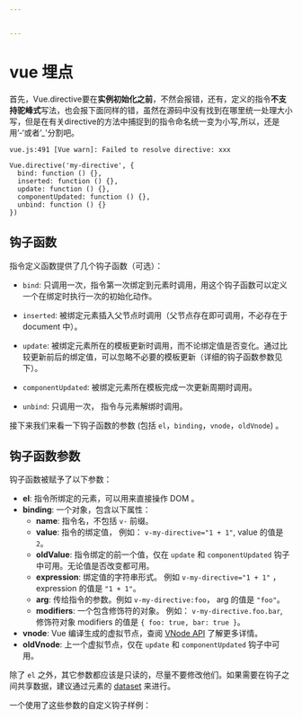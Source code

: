```yaml
---


---
```


<h1 id="vue-埋点">vue 埋点</h1>
<p>首先，Vue.directive要在<strong>实例初始化之前</strong>，不然会报错，还有，定义的指令<strong>不支持驼峰式</strong>写法，也会报下面同样的错，虽然在源码中没有找到在哪里统一处理大小写，但是在有关directive的方法中捕捉到的指令命名统一变为小写,所以，还是用’-‘或者’_'分割吧。</p>
<pre><code>vue.js:491 [Vue warn]: Failed to resolve directive: xxx
</code></pre>
<pre><code>Vue.directive('my-directive', {
  bind: function () {},
  inserted: function () {},
  update: function () {},
  componentUpdated: function () {},
  unbind: function () {}
})
</code></pre>
<p><a href="http://doc.vue-js.com/v2/guide/custom-directive.html#%E9%92%A9%E5%AD%90%E5%87%BD%E6%95%B0"></a></p>
<h2 id="钩子函数">钩子函数</h2>
<p>指令定义函数提供了几个钩子函数（可选）：</p>
<ul>
<li>
<p><code>bind</code>: 只调用一次，指令第一次绑定到元素时调用，用这个钩子函数可以定义一个在绑定时执行一次的初始化动作。</p>
</li>
<li>
<p><code>inserted</code>: 被绑定元素插入父节点时调用（父节点存在即可调用，不必存在于 document 中）。</p>
</li>
<li>
<p><code>update</code>: 被绑定元素所在的模板更新时调用，而不论绑定值是否变化。通过比较更新前后的绑定值，可以忽略不必要的模板更新（详细的钩子函数参数见下）。</p>
</li>
<li>
<p><code>componentUpdated</code>: 被绑定元素所在模板完成一次更新周期时调用。</p>
</li>
<li>
<p><code>unbind</code>: 只调用一次， 指令与元素解绑时调用。</p>
</li>
</ul>
<p>接下来我们来看一下钩子函数的参数 (包括  <code>el</code>，<code>binding</code>，<code>vnode</code>，<code>oldVnode</code>) 。</p>
<p><a href="http://doc.vue-js.com/v2/guide/custom-directive.html#%E9%92%A9%E5%AD%90%E5%87%BD%E6%95%B0%E5%8F%82%E6%95%B0"></a></p>
<h2 id="钩子函数参数">钩子函数参数</h2>
<p>钩子函数被赋予了以下参数：</p>
<ul>
<li><strong>el</strong>: 指令所绑定的元素，可以用来直接操作 DOM 。</li>
<li><strong>binding</strong>: 一个对象，包含以下属性：
<ul>
<li><strong>name</strong>: 指令名，不包括  <code>v-</code>  前缀。</li>
<li><strong>value</strong>: 指令的绑定值， 例如：  <code>v-my-directive="1 + 1"</code>, value 的值是  <code>2</code>。</li>
<li><strong>oldValue</strong>: 指令绑定的前一个值，仅在  <code>update</code>  和  <code>componentUpdated</code>  钩子中可用。无论值是否改变都可用。</li>
<li><strong>expression</strong>: 绑定值的字符串形式。 例如  <code>v-my-directive="1 + 1"</code>  ， expression 的值是  <code>"1 + 1"</code>。</li>
<li><strong>arg</strong>: 传给指令的参数。例如  <code>v-my-directive:foo</code>， arg 的值是  <code>"foo"</code>。</li>
<li><strong>modifiers</strong>: 一个包含修饰符的对象。 例如：  <code>v-my-directive.foo.bar</code>, 修饰符对象 modifiers 的值是  <code>{ foo: true, bar: true }</code>。</li>
</ul>
</li>
<li><strong>vnode</strong>: Vue 编译生成的虚拟节点，查阅  <a href="http://doc.vue-js.com/v2/api/#VNode%E6%8E%A5%E5%8F%A3">VNode API</a>  了解更多详情。</li>
<li><strong>oldVnode</strong>: 上一个虚拟节点，仅在  <code>update</code>  和  <code>componentUpdated</code>  钩子中可用。</li>
</ul>
<p>除了  <code>el</code>  之外，其它参数都应该是只读的，尽量不要修改他们。如果需要在钩子之间共享数据，建议通过元素的  <a href="https://developer.mozilla.org/en-US/docs/Web/API/HTMLElement/dataset">dataset</a>  来进行。</p>
<p>一个使用了这些参数的自定义钩子样例：</p>

